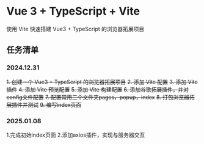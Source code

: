 # Vue 3 + TypeScript + Vite 

使用 Vite 快速搭建 Vue3 + TypeScript 的浏览器拓展项目

## 任务清单

### 2024.12.31

~~1. 创建一个 Vue3 + TypeScript 的浏览器拓展项目~~
~~2. 添加 Vite 配置~~
~~3. 添加 Vite 插件~~
~~4. 添加 Vite 预览配置~~
~~5. 添加 Vite 构建配置~~
~~6. 添加谷歌拓展插件，并对config文件配置~~
~~7. 配置常用三个文件夹pages，popup，index~~
~~8. 打包浏览器拓展插件并测试~~
~~9. 编写index页面~~

### 2025.01.08

1.完成初始index页面
2.添加axios插件，实现与服务器交互